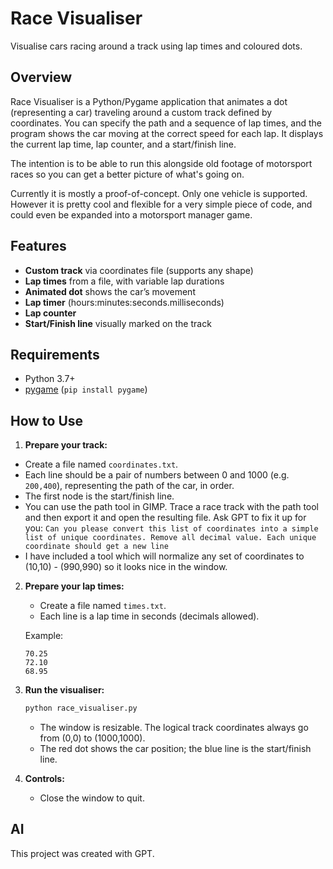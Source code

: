 # Race Visualiser

Visualise cars racing around a track using lap times and coloured dots.

## Overview

Race Visualiser is a Python/Pygame application that animates a dot (representing a car) traveling around a custom track defined by coordinates. You can specify the path and a sequence of lap times, and the program shows the car moving at the correct speed for each lap. It displays the current lap time, lap counter, and a start/finish line.

The intention is to be able to run this alongside old footage of motorsport races so you can get a better picture of what's going on.

Currently it is mostly a proof-of-concept. Only one vehicle is supported. However it is pretty cool and flexible for a very simple piece of code, and could even be expanded into a motorsport manager game.

## Features

* **Custom track** via coordinates file (supports any shape)
* **Lap times** from a file, with variable lap durations
* **Animated dot** shows the car’s movement
* **Lap timer** (hours\:minutes\:seconds.milliseconds)
* **Lap counter**
* **Start/Finish line** visually marked on the track

## Requirements

* Python 3.7+
* [pygame](https://www.pygame.org/) (`pip install pygame`)

## How to Use

1. **Prepare your track:**

* Create a file named `coordinates.txt`.
* Each line should be a pair of numbers between 0 and 1000 (e.g. `200,400`), representing the path of the car, in order.
* The first node is the start/finish line.
* You can use the path tool in GIMP. Trace a race track with the path tool and then export it and open the resulting file. Ask GPT to fix it up for you: `Can you please convert this list of coordinates into a simple list of unique coordinates. Remove all decimal value. Each unique coordinate should get a new line`
* I have included a tool which will normalize any set of coordinates to (10,10) - (990,990) so it looks nice in the window.

2. **Prepare your lap times:**

   * Create a file named `times.txt`.
   * Each line is a lap time in seconds (decimals allowed).

   Example:

   ```
   70.25
   72.10
   68.95
   ```

3. **Run the visualiser:**

   ```bash
   python race_visualiser.py
   ```

   * The window is resizable. The logical track coordinates always go from (0,0) to (1000,1000).
   * The red dot shows the car position; the blue line is the start/finish line.

4. **Controls:**

   * Close the window to quit.

## AI

This project was created with GPT.
